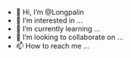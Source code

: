 - 👋 Hi, I’m @Longpalin
- 👀 I’m interested in ...
- 🌱 I’m currently learning ...
- 💞️ I’m looking to collaborate on ...
- 📫 How to reach me ...

<!---
Longpalin/Longpalin is a ✨ special ✨ repository because its `README.md` (this file) appears on your GitHub profile.
You can click the Preview link to take a look at your changes.
--->
